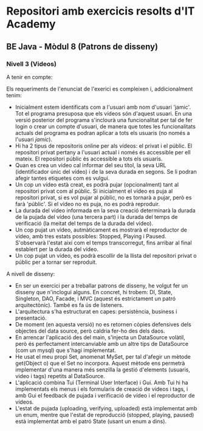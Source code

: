 # Repositori amb exercicis resolts d'IT Academy
## BE Java - Mòdul 8 (Patrons de disseny)
### Nivell 3 (Videos)

A tenir en compte:

Els requeriments de l'enunciat de l'exerici es compleixen i, addicionalment tenim:

- Inicialment estem identificats com a l'usuari amb nom d'usuari 'jamic'. Tot el programa presuposa que els vídeos són d'aquest usuari. En una versió posterior del programa s'inclourà una funcionalitat per tal de fer login o crear un compte d'usuari, de manera que totes les funcionalitats actuals del programa es podran aplicar a tots els usuaris (no només a l'usuari _jamic_).
- Hi ha 2 tipus de repositoris online per als vídeos: el privat i el públic. El repositori privat pertany a l'usuari actual i només és accessible per ell mateix. El repositori públic és accessible a tots els usuaris.
- Quan es crea un vídeo cal informar del seu títol, la seva URL (identificador únic del vídeo) i de la seva durada en segons. Se li podran afegir tantes etiquetes com es vulgui.
- Un cop un vídeo està creat, es podrà pujar (opcionalment) tant al repositori privat com al públic. Si inicialment el vídeo es puja al repositori privat, si es vol pujar al públic, no es tornarà a pujar, però es farà 'públic'. Si el vídeo no es puja, no es podrà reproduir.
- La durada del vídeo informada en la seva creació determinarà la durada de la pujada del vídeo (una tercera part) i la durada del temps de verificació (la meitat del temps de la durada del vídeo).
- Un cop pujat un vídeo, autmàticament es mostrarà el reproductor de vídeo, amb tres estats possibles: Stopped, Playing i Paused. S'observarà l'estat així com el temps transcorregut, fins arribar al final establert per la durada del vídeo. 
- Un cop pujat un vídeo, es podrà escollir de la llista del repositori privat o públic per a tornar ser reproduit.

A nivell de disseny:

- En ser un exercici per a treballar patrons de disseny, he volgut fer un disseny que n'inclogui alguns. En concret, hi trobem: DI, State, Singleton, DAO, Facade, i MVC (aquest és estrictament un patró arquitectònic). També es fa ús de listeners.
- L'arquitectura s'ha estructurat en capes: persistència, business i presentació. 
- De moment (en aquesta versió) no es retornen còpies defensives dels objectes del data source, però caldria fer-ho des dels daos.
- En arrencar l'aplicació des del main, s'injecta un DataSource volàtil, però és perfectament intercanviable amb un altre tips de DataSource (com un mysql) que s'hagi implementat.
- He usat el meu propi Set, anomenat MySet, per tal d'afegir un mètode get(Object o) que el Set no incorpora. Aquest mètode ens permetrà implementar d'una manera més senzilla la gestió d'elements (usuaris, video i tags) repetits al DataSource.
- L'aplicació combina Tui (Terminal User Interface) i Gui. Amb Tui hi ha implementats els menus i els formularis de creació de videos i tags, i amb Gui el feedback de pujada i verificació de vídeo i el reproductor de vídeos.
- L'estat de pujada (uploading, verifying, uploaded) està implementat amb un enum, mentre que l'estat de reproducció (stopped, playing, paused) està implementat amb el patró State (usant un enum a dins).
